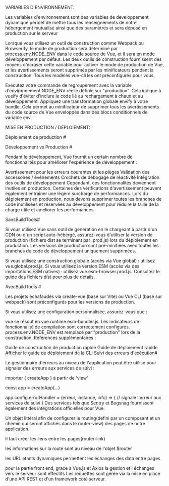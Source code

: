 VARIABLES D'ENVIRONNEMENT:

Les variables d'environnement sont des variables de developpement dynamique
permet de mettre tous les renseignements de notre hébergement mutualisé ainsi que des paramètres et sera déposé en production sur le serveur

Lorsque vous utilisez un outil de construction comme Webpack ou Browserify, le mode de production sera déterminé par process.env.NODE_ENV dans le code source de Vue, et il sera en mode développement par défaut. Les deux outils de construction fournissent des moyens d'écraser cette variable pour activer le mode de production de Vue, et les avertissements seront supprimés par les minificateurs pendant la construction. Tous les modèles vue-cli les ont préconfigurés pour vous,

Exécutez votre commande de regroupement avec la variable d'environnement NODE_ENV réelle définie sur "production". Cela indique à vueify d'éviter d'inclure le code lié au rechargement à chaud et au développement.
Appliquez une transformation globale envify à votre bundle. Cela permet au minificateur de supprimer tous les avertissements du code source de Vue enveloppés dans des blocs conditionnels de variable env.


MISE EN PRODUCTION / DEPLOIEMENT:


Déploiement de production #

Développement vs Production #

Pendant le développement, Vue fournit un certain nombre de fonctionnalités pour améliorer l'expérience de développement :

Avertissement pour les erreurs courantes et les pièges
Validation des accessoires / événements
Crochets de débogage de réactivité
Intégration des outils de développement
Cependant, ces fonctionnalités deviennent inutiles en production. Certaines des vérifications d'avertissement peuvent également entraîner une légère surcharge de performances. Lors du déploiement en production, nous devons supprimer toutes les branches de code inutilisées et réservées au développement pour réduire la taille de la charge utile et améliorer les performances.

SansBuildTools#

Si vous utilisez Vue sans outil de génération en le chargeant à partir d'un CDN ou d'un script auto-hébergé, assurez-vous d'utiliser la version de production (fichiers dist se terminant par .prod.js) lors du déploiement en production. Les versions de production sont pré-minifiées avec toutes les branches de code de développement uniquement supprimées.

Si vous utilisez une construction globale (accès via Vue global) : utilisez vue.global.prod.js.
Si vous utilisez la version ESM (accès via des importations ESM natives) : utilisez vue.esm-browser.prod.js.
Consultez le guide des fichiers dist pour plus de détails.

AvecBuildTools #

Les projets échafaudés via create-vue (basé sur Vite) ou Vue CLI (basé sur webpack) sont préconfigurés pour les versions de production.

Si vous utilisez une configuration personnalisée, assurez-vous que :

vue se résout en vue.runtime.esm-bundler.js.
Les indicateurs de fonctionnalité de compilation sont correctement configurés.
process.env.NODE_ENV est remplacé par "production" lors de la construction.
Références supplémentaires :

Guide de construction de production rapide
Guide de déploiement rapide
Afficher le guide de déploiement de la CLI
Suivi des erreurs d'exécution#

Le gestionnaire d'erreurs au niveau de l'application peut être utilisé pour signaler des erreurs aux services de suivi :

importer { createApp } à partir de 'view'

const app = createApp(...)

app.config.errorHandler = (erreur, instance, info) => {
  // signale l'erreur aux services de suivi
}
Des services tels que Sentry et Bugsnag fournissent également des intégrations officielles pour Vue.

Un objet littéral afin de configurer le routing(defini par un composant et un chemin qui seront affichés dans le router-view) des pages de notre application.

Il faut créer les liens entre les pages(router-link)

les informations sur la route sont au niveau de l'objet $router

les URL etants dynamiques permettent les échanges des data entre pages 

pour la partie front end, grace à Vue.js et Axios la gestion et l échanges vers le serveur sont effectifs
Les requettes sont gérée via la mise en place d'une API REST et d'un framework coté serveur.